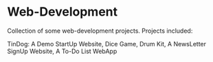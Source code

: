 # Web-Development
Collection of some web-development projects.
Projects included:

TinDog: A Demo StartUp Website,
Dice Game,
Drum Kit,
A NewsLetter SignUp Website,
A To-Do List WebApp
